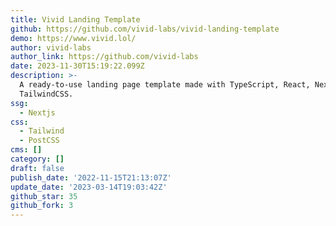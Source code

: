 ```yaml
---
title: Vivid Landing Template
github: https://github.com/vivid-labs/vivid-landing-template
demo: https://www.vivid.lol/
author: vivid-labs
author_link: https://github.com/vivid-labs
date: 2023-11-30T15:19:22.099Z
description: >-
  A ready-to-use landing page template made with TypeScript, React, Next.js, and
  TailwindCSS.
ssg:
  - Nextjs
css:
  - Tailwind
  - PostCSS
cms: []
category: []
draft: false
publish_date: '2022-11-15T21:13:07Z'
update_date: '2023-03-14T19:03:42Z'
github_star: 35
github_fork: 3
---
```

